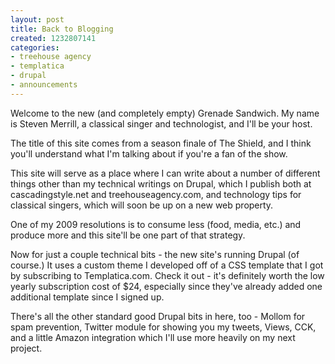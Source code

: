 ```yaml
---
layout: post
title: Back to Blogging
created: 1232807141
categories:
- treehouse agency
- templatica
- drupal
- announcements
---
```

<p>Welcome to the new (and completely empty) Grenade Sandwich. My name is Steven Merrill, a classical singer and technologist, and I'll be your host.</p>
<!-- break -->
<p>The title of this site comes from a season finale of The Shield, and I&nbsp;think you'll understand what I'm talking about if you're a fan of the show.</p>

<p>This site will serve as a place where I&nbsp;can write about a number of different things other than my technical writings on Drupal, which I&nbsp;publish both at cascadingstyle.net and treehouseagency.com, and technology tips for classical singers, which will soon be up on a new web property.</p><div style="page-break-after: always;"><span style="display: none;">&nbsp;</span></div>

<p>One of my 2009 resolutions is to consume less (food, media, etc.) and produce more and this site'll be one part of that strategy.</p>

<p>Now for just a couple technical bits - the new site's running Drupal (of course.)&nbsp;It uses a custom theme I&nbsp;developed off of a CSS&nbsp;template that I&nbsp;got by subscribing to Templatica.com. Check it out - it's definitely worth the low yearly subscription cost of $24, especially since they've already added one additional template since I&nbsp;signed up.</p>

<p>There's all the other standard good Drupal bits in here, too - Mollom for spam prevention, Twitter module for showing you my tweets, Views, CCK, and a little Amazon integration which I'll use more heavily on my next project.</p>
